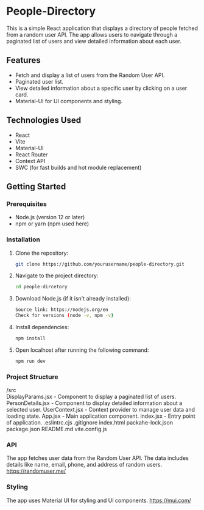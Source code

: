 # People-Directory


This is a simple React application that displays a directory of people fetched from a random user API. The app allows users to navigate through a paginated list of users and view detailed information about each user.

## Features

- Fetch and display a list of users from the Random User API.
- Paginated user list.
- View detailed information about a specific user by clicking on a user card.
- Material-UI for UI components and styling.

## Technologies Used

- React
- Vite
- Material-UI
- React Router
- Context API
- SWC (for fast builds and hot module replacement)

## Getting Started

### Prerequisites

- Node.js (version 12 or later)
- npm or yarn (npm used here)

### Installation

1. Clone the repository:

   ```sh
   git clone https://github.com/yourusername/people-directory.git

2. Navigate to the project directory:

   ```sh
   cd people-dircetory

4. Download Node.js (if it isn't already installed):

   ```sh
   Source link: https://nodejs.org/en
   Check for versions (node -v, npm -v)

6. Install dependencies:

   ```sh
   npm install

8. Open localhost after running the following command: 

   ```sh
   npm run dev   

### Project Structure

/src  
  DisplayParams.jsx - Component to display a paginated list of users.
  PersonDetails.jsx - Component to display detailed information about a selected user.
  UserContext.jsx   - Context provider to manage user data and loading state.
  App.jsx           - Main application component.
  index.jsx         - Entry point of application.
.eslintrc.cjs
.gitignore
index.html
packahe-lock.json
package.json
README.md
vite.config.js

### API

The app fetches user data from the Random User API. The data includes details like name, email, phone, and address of random users.
https://randomuser.me/

### Styling

The app uses Material UI for styling and UI components. 
https://mui.com/


    
